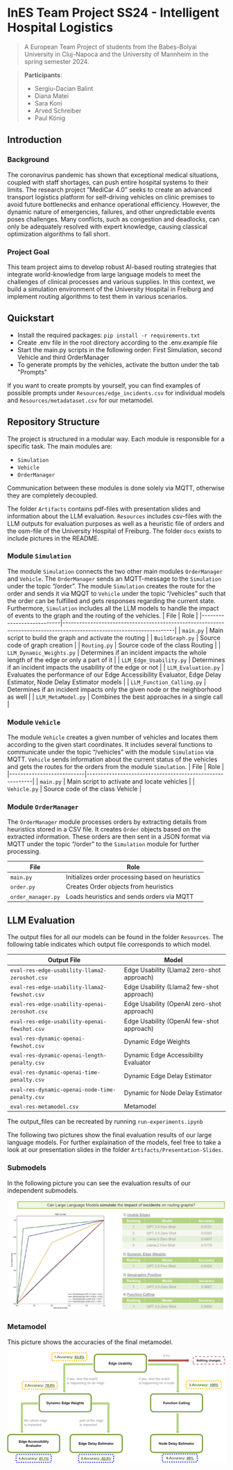 # InES Team Project SS24 - Intelligent Hospital Logistics
> A European Team Project of students from the Babeș-Bolyai University in Cluj-Napoca and the University of Mannheim in the spring semester 2024.

>**Participants**:
>* Sergiu-Dacian Balint
>* Diana Matei
>* Sara Koni
>* Arved Schreiber
>* Paul König
## Introduction
### Background
The coronavirus pandemic has shown that exceptional medical situations, coupled with staff shortages, can push entire hospital systems to their limits. The research project ”MediCar 4.0” seeks to create an advanced transport logistics platform for self-driving vehicles on clinic premises to avoid future bottlenecks and enhance operational efficiency. However, the dynamic nature of emergencies, failures, and other unpredictable events poses challenges. Many conflicts, such as congestion and deadlocks, can only be adequately resolved with expert knowledge, causing classical optimization algorithms to fall short.
### Project Goal
This team project aims to develop robust AI-based routing strategies that integrate world-knowledge from large language models to meet the challenges of clinical processes and various supplies. In this context, we build a simulation environment of the University Hospital in Freiburg and implement routing algorithms to test them in various scenarios.
## Quickstart
* Install the required packages: `pip install -r requirements.txt`
* Create .env file in the root directory according to the .env.example file
* Start the main.py scripts in the following order: First Simulation, second Vehicle and third OrderManager
* To generate prompts by the vehicles, activate the button under the tab "Prompts"

If you want to create prompts by yourself, you can find examples of possible prompts under `Resources/edge_incidents.csv` for individual models and `Resources/metadataset.csv` for our metamodel.
## Repository Structure
The project is structured in a modular way. Each module is responsible for a specific task. The main modules are: 
* `Simulation`
* `Vehicle`
* `OrderManager`

Communication between these modules is done solely via MQTT, otherwise they are completely decoupled.


The folder `Artifacts` contains pdf-files with presentation slides and information about the LLM evaluation.
`Resources` includes csv-files with the LLM outputs for evaluation purposes as well as a heuristic file of orders and the osm-file of the University Hospital of Freiburg. The folder `docs` exists to include pictures in the README.
### Module `Simulation`
The module `Simulation` connects the two other main modules `OrderManager` and `Vehicle`.
The `OrderManager` sends an MQTT-message to the `Simulation` under the topic “/order”. The module `Simulation` creates the route for the order and sends it via MQQT to `Vehicle` under the topic “/vehicles” such that the order can be fulfilled and gets responses regarding the current state. Furthermore, `Simulation` includes all the LLM models to handle the impact of events to the graph and the routing of the vehicles.
| File                      | Role                                                                                                                 |
|---------------------------|----------------------------------------------------------------------------------------------------------------------|
| `main.py`                 | Main script to build the graph and activate the routing                                                              |
| `BuildGraph.py`           | Source code of graph creation                                                                                        |
| `Routing.py`              | Source code of the class Routing                                                                                     |
| `LLM_Dynamic_Weights.py`  | Determines if an incident impacts the whole length of the edge or only a part of it                                  |
| `LLM_Edge_Usability.py`   | Determines if an incident impacts the usability of the edge or not                                                   |
| `LLM_Evaluation.py`       |    Evaluates the performance of our Edge Accessibility Evaluator, Edge Delay Estimator, Node Delay Estimator models  |
| `LLM_Function_Calling.py` | Determines if an incident impacts only the given node or the neighborhood as well                                    |
| `LLM_MetaModel.py`        | Combines the best approaches in a single call                                                                        |


### Module `Vehicle`
The module `Vehicle` creates a given number of vehicles and locates them according to the given start coordinates. It includes several functions to communicate under the topic “/vehicles” with the module `Simulation` via MQTT. `Vehicle` sends information about the current status of the vehicles and gets the routes for the orders from the module `Simulation`.
| File                      | Role                                                     |
|---------------------------|----------------------------------------------------------|
| `main.py`                 | Main script to activate and locate vehicles              |
| `Vehicle.py`              | Source code of the class Vehicle                         |

### Module `OrderManager`
The `OrderManager` module processes orders by extracting details from heuristics stored in a CSV file. It creates `Order` objects based on the extracted information. These orders are then sent in a JSON format via MQTT under the topic “/order” to the `Simulation` module for further processing.

| File                      | Role                                                     |
|---------------------------|----------------------------------------------------------|
| `main.py`                 | Initializes order processing based on heuristics         |
| `order.py`                | Creates Order objects from heuristics                    |
| `order_manager.py`        | Loads heuristics and sends orders via MQTT               |

## LLM Evaluation
The output files for all our models can be found in the folder `Resources`. The following table indicates which output file corresponds to which model.

| Output File                                     | Model                                      |
|-------------------------------------------------|--------------------------------------------|
| `eval-res-edge-usability-llama2-zeroshot.csv`   | Edge Usability (Llama2 zero-shot approach) |
| `eval-res-edge-usability-llama2-fewshot.csv`    | Edge Usability (Llama2 few-shot approach)  |
| `eval-res-edge-usability-openai-zeroshot.csv`   | Edge Usability (OpenAI zero-shot approach) |
| `eval-res-edge-usability-openai-fewshot.csv`    | Edge Usability (OpenAI few-shot approach)  |
| `eval-res-dynamic-openai-fewshot.csv`           | Dynamic Edge Weights                       |
| `eval-res-dynamic-openai-length-penalty.csv`    | Dynamic Edge Accessibility Evaluator       |
| `eval-res-dynamic-openai-time-penalty.csv`      | Dynamic Edge Delay Estimator               |
| `eval-res-dynamic-openai-node-time-penalty.csv` | Dynamic for Node Delay Estimator           |
| `eval-res-metamodel.csv`                        | Metamodel                                  |

The output_files can be recreated by running `run-experiments.ipynb`

The following two pictures show the final evaluation results of our large language models. For further explaination of the models, feel free to take a look at our presentation slides in the folder `Artifacts/Presentation-Slides`. 
### Submodels
In the following picture you can see the evaluation results of our independent submodels.

![LLM Results Submodels](_05_Artifacts/docs/LLM_results_submodels.png)
### Metamodel
This picture shows the accuracies of the final metamodel.

![LLM Results Metamodel](_05_Artifacts/docs/LLM_results_metamodel.png)
